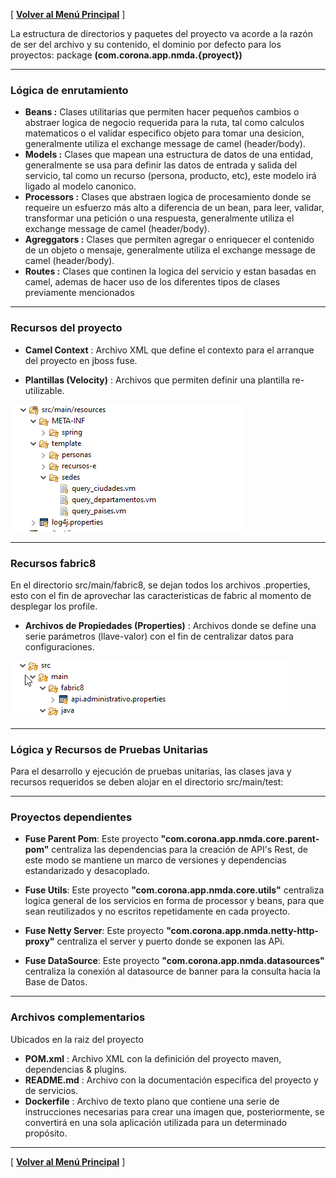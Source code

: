 
[ **[Volver al Menú Principal](MAIN.md)** ]


La estructura de directorios y paquetes del proyecto va acorde a la razón de ser del archivo y su contenido, el dominio por defecto para los proyectos: package **(com.corona.app.nmda.{proyect})**

***

### Lógica de enrutamiento

- **Beans :**
Clases utilitarias que permiten hacer pequeños cambios o abstraer logica de negocio requerida para la ruta, tal como calculos matematicos o el validar especifico objeto para tomar una desicion, generalmente utiliza el exchange message de camel (header/body).
- **Models :**
Clases que mapean una estructura de datos de una entidad, generalmente se usa para definir las datos de entrada y salida del servicio, tal como un recurso (persona, producto, etc), este modelo irá ligado al modelo canonico.
- **Processors :**
Clases que abstraen logica de procesamiento donde se requeire un esfuerzo más alto a diferencia de un bean, para leer, validar, transformar una petición o una respuesta, generalmente utiliza el exchange message de camel (header/body).
- **Agreggators :**
Clases que permiten agregar o enriquecer el contenido de un objeto o mensaje, generalmente utiliza el exchange message de camel (header/body).
- **Routes :**
Clases que continen la logica del servicio y estan basadas en camel, ademas de hacer uso de los diferentes tipos de clases previamente mencionados


***

### Recursos del proyecto

- **Camel Context** : Archivo XML que define el contexto para el arranque del proyecto en jboss fuse.

- **Plantillas (Velocity)** : Archivos que permiten definir una plantilla re-utilizable.

<img src="../sources/resources.png?raw=true"/>

***

### Recursos fabric8
En el directorio src/main/fabric8, se dejan todos los archivos .properties, esto con el fin de aprovechar las caracteristicas de fabric al momento de desplegar los profile.

- **Archivos de Propiedades (Properties)** : Archivos donde se define una serie parámetros                                    (llave-valor) con el fin de centralizar datos para configuraciones.

<img src="../sources/fabric8.png?raw=true"/>

***

### Lógica y Recursos de Pruebas Unitarias

Para el desarrollo y ejecución de pruebas unitarias, las clases java y recursos requeridos se deben alojar en el directorio src/main/test:


***

### Proyectos dependientes

- **Fuse Parent Pom**: Este proyecto **"com.corona.app.nmda.core.parent-pom"** centraliza las dependencias para la creación de API's Rest, de este modo se mantiene un marco de versiones y dependencias estandarizado y desacoplado.

- **Fuse Utils**: Este proyecto **"com.corona.app.nmda.core.utils"** centraliza logica general de los servicios en forma de processor y beans, para que sean reutilizados y no escritos repetidamente en cada proyecto.

- **Fuse Netty Server**: Este proyecto **"com.corona.app.nmda.netty-http-proxy"** centraliza el server y puerto donde se exponen las APi.

- **Fuse DataSource**: Este proyecto **"com.corona.app.nmda.datasources"** centraliza la conexión al datasource de banner para la consulta hacia la Base de Datos.

***

### Archivos complementarios

Ubicados en la raiz del proyecto

- **POM.xml** : Archivo XML con la definición del proyecto maven, dependencias & plugins.
- **README.md** : Archivo con la documentación especifica del proyecto y de servicios.
- **Dockerfile** : Archivo de texto plano que contiene una serie de instrucciones necesarias para crear una imagen que, posteriormente, se convertirá en una sola aplicación utilizada para un determinado propósito.


***

[ **[Volver al Menú Principal](MAIN.md)** ]